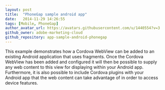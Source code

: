 ```yaml
---
layout: post
title:  "PhoneGap sample android app"
date:   2014-11-29 14:26:55
tags: [Mobile, PhoneGap]
author_avatar_url: https://avatars.githubusercontent.com/u/1440554?v=3
github_owner: adobe-marketing-cloud
github_repository: app-sample-android-phonegap
---
```


This example demonstrates how a Cordova WebView can be added to an existing Android application that uses fragments. Once the Cordova WebView has been added and configured it will then be possible to supply any web content to this view for displaying within your Android app. Furthermore, it is also possible to include Cordova plugins with your Android app that the web content can take advantage of in order to access device features.